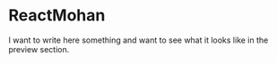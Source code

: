 # ReactMohan
I want to write here something and want to see what it looks like in the preview section.
